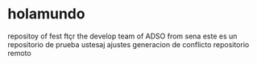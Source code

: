 # holamundo
repositoy of fest ftçr the develop team of ADSO from sena 
este es un repositorio de prueba  ustesaj
ajustes generacion de conflicto repositorio remoto 
